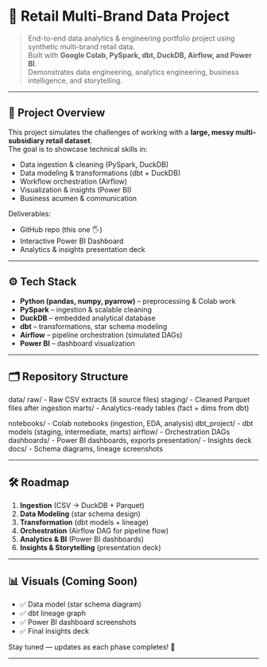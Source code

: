 # 🛒 Retail Multi-Brand Data Project

> End-to-end data analytics & engineering portfolio project using synthetic multi-brand retail data.  
> Built with **Google Colab, PySpark, dbt, DuckDB, Airflow, and Power BI**.  
> Demonstrates data engineering, analytics engineering, business intelligence, and storytelling.

---

## 📌 Project Overview
This project simulates the challenges of working with a **large, messy multi-subsidiary retail dataset**.  
The goal is to showcase technical skills in:
- Data ingestion & cleaning (PySpark, DuckDB)
- Data modeling & transformations (dbt + DuckDB)
- Workflow orchestration (Airflow)
- Visualization & insights (Power BI)
- Business acumen & communication

Deliverables:
- GitHub repo (this one 🖐)
- Interactive Power BI Dashboard
- Analytics & insights presentation deck

---

## ⚙️ Tech Stack
- **Python (pandas, numpy, pyarrow)** – preprocessing & Colab work
- **PySpark** – ingestion & scalable cleaning
- **DuckDB** – embedded analytical database
- **dbt** – transformations, star schema modeling
- **Airflow** – pipeline orchestration (simulated DAGs)
- **Power BI** – dashboard visualization

---

## 🗂️ Repository Structure
data/
    raw/            - Raw CSV extracts (8 source files)
    staging/        - Cleaned Parquet files after ingestion
    marts/          - Analytics-ready tables (fact + dims from dbt)

notebooks/          - Colab notebooks (ingestion, EDA, analysis)
dbt_project/        - dbt models (staging, intermediate, marts)
airflow/            - Orchestration DAGs
dashboards/         - Power BI dashboards, exports
presentation/       - Insights deck
docs/               - Schema diagrams, lineage screenshots

---

## 🛠️ Roadmap

1. **Ingestion** (CSV → DuckDB + Parquet)  
2. **Data Modeling** (star schema design)  
3. **Transformation** (dbt models + lineage)  
4. **Orchestration** (Airflow DAG for pipeline flow)  
5. **Analytics & BI** (Power BI dashboards)  
6. **Insights & Storytelling** (presentation deck)  

---

## 📊 Visuals (Coming Soon)
- ✅ Data model (star schema diagram)  
- ✅ dbt lineage graph  
- ✅ Power BI dashboard screenshots  
- ✅ Final insights deck  

Stay tuned — updates as each phase completes! 🚀

---
